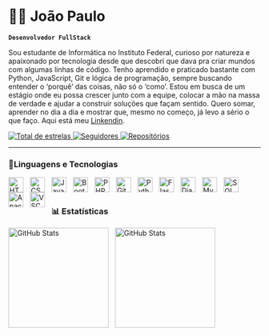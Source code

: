 # 🧑‍💻 João Paulo
 
 **`Desenvolvedor FullStack`**

 Sou estudante de Informática no Instituto Federal, curioso por natureza e apaixonado por
tecnologia desde que descobri que dava pra criar mundos com algumas linhas de código. Tenho
aprendido e praticado bastante com Python, JavaScript, Git e lógica de programação, sempre
buscando entender o ‘porquê’ das coisas, não só o ‘como’. Estou em busca de um estágio onde eu
possa crescer junto com a equipe, colocar a mão na massa de verdade e ajudar a construir
soluções que façam sentido. Quero somar, aprender no dia a dia e mostrar que, mesmo no
começo, já levo a sério o que faço. Aqui está meu [Linkendin](https://www.linkedin.com/in/jo%C3%A3o-paulo-814a66375/).  


<a href="https://github.com/Paulinzz?tab=repositories&sort=stargazers">
  <img 
    alt="Total de estrelas" 
    title="Total de estrelas GitHub" 
    src="https://custom-icon-badges.demolab.com/github/stars/Paulinzz?color=ffd700&style=for-the-badge&labelColor=ffd700&logo=star&label=estrelas"
  />
</a>
<a href="https://github.com/Paulinzz?tab=repositories">
  <img 
    alt="Seguidores" 
    title="Me siga no GitHub" 
    src="https://custom-icon-badges.demolab.com/github/followers/Paulinzz?color=236ad3&labelColor=1155ba&style=for-the-badge&logo=github&label=Seguidores&logoColor=white"
  />
</a>
<a href="https://github.com/Paulinzz?tab=repositories" title="Meus Repositórios">
  <img 
    alt="Repositórios" 
    src="https://custom-icon-badges.demolab.com/badge/Repositórios-232323?style=for-the-badge&color=blackgreen&logo=repo" 
  />
</a>

___

### 🤖Linguagens e Tecnologias

<img 
    align="left" 
    alt="HTML"
    title="HTML" 
    width="30px" 
    style="padding-right: 10px;" 
    src="https://cdn.jsdelivr.net/gh/devicons/devicon@latest/icons/html5/html5-original.svg" 
/>
<img 
    align="left" 
    alt="CSS" 
    title="CSS"
    width="30px" 
    style="padding-right: 10px;" 
    src="https://cdn.jsdelivr.net/gh/devicons/devicon@latest/icons/css3/css3-original.svg" 
/>
<img 
    align="left" 
    alt="JavaScript" 
    title="JavaScript"
    width="30px" 
    style="padding-right: 10px;" 
    src="https://cdn.jsdelivr.net/gh/devicons/devicon@latest/icons/javascript/javascript-original.svg" 
/>
<img 
    align="left" 
    alt="Bootstrap"
    title="Bootstrap" 
    width="30px" 
    style="padding-right: 10px;" 
    src="https://cdn.jsdelivr.net/gh/devicons/devicon@latest/icons/bootstrap/bootstrap-original.svg" 
/>
<img 
    align="left" 
    alt="PHP" 
    title="PHP"
    width="30px" 
    style="padding-right: 10px;" 
    src="https://cdn.jsdelivr.net/gh/devicons/devicon@latest/icons/php/php-original.svg" 
/>
<img 
    align="left" 
    alt="Git" 
    title="Git"
    width="30px" 
    style="padding-right: 10px;" 
    src="https://cdn.jsdelivr.net/gh/devicons/devicon@latest/icons/git/git-original.svg" 
/>
<img 
    align="left" 
    alt="Python" 
    title="Python"
    width="30px" 
    style="padding-right: 10px;" 
    src="https://cdn.jsdelivr.net/gh/devicons/devicon@latest/icons/python/python-original.svg" 
/>
<img 
  align="left" 
  alt="Flask" 
  title="Flask"
  width="30px" 
  style="padding-right: 10px;" 
  src="https://cdn.jsdelivr.net/gh/devicons/devicon@latest/icons/flask/flask-original-wordmark.svg" />

  <img 
  align="left" 
  alt="Django" 
  title="Django"
  width="30px" 
  style="padding-right: 10px;" 
  src="https://cdn.jsdelivr.net/gh/devicons/devicon@latest/icons/django/django-plain.svg" />

 <img 
  align="left" 
  alt="MySQL" 
  title="MySQL"
  width="30px" 
  style="padding-right: 10px;" 
  src="https://cdn.jsdelivr.net/gh/devicons/devicon@latest/icons/mysql/mysql-plain-wordmark.svg" />

 <img 
  align="left" 
  alt="SQL Alchemy" 
  title="SQL Alchemy"
  width="30px" 
  style="padding-right: 10px;" 
  src="https://cdn.jsdelivr.net/gh/devicons/devicon@latest/icons/sqlalchemy/sqlalchemy-plain-wordmark.svg" />

 <img 
  align="left" 
  alt="Apache" 
  title="Apache"
  width="30px" 
  style="padding-right: 10px;" 
  src="https://cdn.jsdelivr.net/gh/devicons/devicon@latest/icons/apache/apache-original-wordmark.svg" />

<img 
  align="left" 
  alt="VSCODE" 
  title="VSCODE"
  width="30px" 
  style="padding-right: 10px;" 
  src="https://cdn.jsdelivr.net/gh/devicons/devicon@latest/icons/vscode/vscode-original.svg" />
  
<br/>
<br/>

### 📊 Estatísticas 

<p>
  <img 
    align="left" 
    alt="GitHub Stats" 
    height="200" 
    style="padding-right: 10px;" 
    src="https://github-readme-stats.vercel.app/api?username=Paulinzz&show_icons=true&theme=tokyonight&include_all_commits=true&count_private=true&locale=pt-br"
  />

<img 
      align="left" 
      alt="GitHub Stats" 
      height="200" 
      src="https://github-readme-stats.vercel.app/api/top-langs/?username=Paulinzz&theme=tokyonight&layout=compact&custom_title=Tecnologias&langs_count=9" 
  />

</p>



